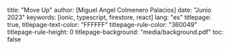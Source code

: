 title: "Move Up"
author: [Miguel Angel Colmenero Palacios]
date: "Junio 2023"
keywords: [ionic, typescript, firestore, react]
lang: "es"
titlepage: true,
titlepage-text-color: "FFFFFF"
titlepage-rule-color: "360049"
titlepage-rule-height: 0
titlepage-background: "media/background.pdf"
toc: false
